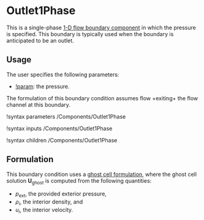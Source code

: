 # Outlet1Phase

This is a single-phase [1-D flow boundary component](component_groups/flow_boundary.md)
in which the pressure is specified. This boundary is typically used when the
boundary is anticipated to be an outlet.

## Usage

The user specifies the following parameters:

- [!param](/Components/Outlet1Phase/p): the pressure.

The formulation of this boundary condition assumes flow +exiting+ the flow
channel at this boundary.

!syntax parameters /Components/Outlet1Phase

!syntax inputs /Components/Outlet1Phase

!syntax children /Components/Outlet1Phase

## Formulation

This boundary condition uses a [ghost cell formulation](component_groups/flow_boundary.md#ghostcell_flux),
where the ghost cell solution $\mathbf{U}_\text{ghost}$ is computed from the following
quantities:

- $p_{\text{ext}}$, the provided exterior pressure,
- $\rho_i$, the interior density, and
- $u_i$, the interior velocity.
